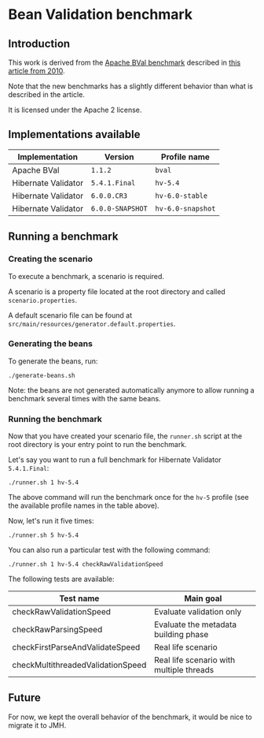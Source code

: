 # Bean Validation benchmark

## Introduction

This work is derived from the [Apache BVal benchmark](http://svn.apache.org/repos/asf/bval/sandbox/jsr303-impl-bench/) described in [this article from 2010](http://carinae.net/2010/06/benchmarking-hibernate-validator-and-apache-beanvalidation-the-two-jsr-303-implementations/).

Note that the new benchmarks has a slightly different behavior than what is described in the article.

It is licensed under the Apache 2 license.

## Implementations available

| Implementation      | Version          | Profile name      |
|---------------------|------------------|-------------------|
| Apache BVal         | `1.1.2`          | `bval`            |
| Hibernate Validator | `5.4.1.Final`    | `hv-5.4`          |
| Hibernate Validator | `6.0.0.CR3`      | `hv-6.0-stable`   |
| Hibernate Validator | `6.0.0-SNAPSHOT` | `hv-6.0-snapshot` |

## Running a benchmark

### Creating the scenario

To execute a benchmark, a scenario is required.

A scenario is a property file located at the root directory and called `scenario.properties`.

A default scenario file can be found at `src/main/resources/generator.default.properties`.

### Generating the beans

To generate the beans, run:

```
./generate-beans.sh
```

Note: the beans are not generated automatically anymore to allow running a benchmark several
times with the same beans.

### Running the benchmark

Now that you have created your scenario file, the `runner.sh` script at the root directory
is your entry point to run the benchmark.

Let's say you want to run a full benchmark for Hibernate Validator `5.4.1.Final`:

```
./runner.sh 1 hv-5.4
```

The above command will run the benchmark once for the `hv-5` profile (see the available
profile names in the table above).


Now, let's run it five times:

```
./runner.sh 5 hv-5.4
```

You can also run a particular test with the following command:

```
./runner.sh 1 hv-5.4 checkRawValidationSpeed
```

The following tests are available:

| Test name                         | Main goal                                |
|-----------------------------------|------------------------------------------|
| checkRawValidationSpeed           | Evaluate validation only                 |
| checkRawParsingSpeed              | Evaluate the metadata building phase     |
| checkFirstParseAndValidateSpeed   | Real life scenario                       |
| checkMultithreadedValidationSpeed | Real life scenario with multiple threads |

## Future

For now, we kept the overall behavior of the benchmark, it would be nice to migrate it to JMH.
